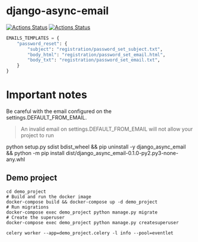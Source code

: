 # django-async-email

[![Actions Status](https://github.com/eltonplima/django-async-email/workflows/tox/badge.svg)](https://github.com/eltonplima/django-async-email/actions)
[![Actions Status](https://github.com/eltonplima/django-async-email/workflows/flake8/badge.svg)](https://github.com/eltonplima/django-async-email/actions)

```python
EMAILS_TEMPLATES = {
    "password_reset": {
        "subject": "registration/password_set_subject.txt",
        "body_html": "registration/password_set_email.html",
        "body_txt": "registration/password_set_email.txt",
    }
}
```

# Important notes

Be careful with the email configured on the settings.DEFAULT_FROM_EMAIL.

> An invalid email on settings.DEFAULT_FROM_EMAIL will not allow your project to run

python setup.py sdist bdist_wheel && pip uninstall -y django_async_email && python -m pip install dist/django_async_email-0.1.0-py2.py3-none-any.whl

## Demo project

```shell script
cd demo_project
# Build and run the docker image
docker-compose build && docker-compose up -d demo_project
# Run migrations
docker-compose exec demo_project python manage.py migrate
# Create the superuser
docker-compose exec demo_project python manage.py createsuperuser
```

```shell script
celery worker --app=demo_project.celery -l info --pool=eventlet
```

